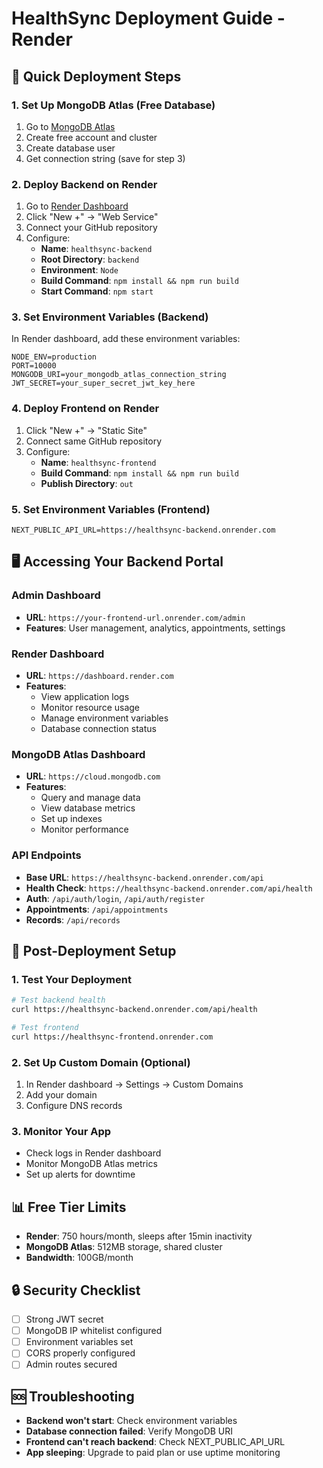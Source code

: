 # HealthSync Deployment Guide - Render

## 🚀 Quick Deployment Steps

### 1. Set Up MongoDB Atlas (Free Database)
1. Go to [MongoDB Atlas](https://cloud.mongodb.com)
2. Create free account and cluster
3. Create database user
4. Get connection string (save for step 3)

### 2. Deploy Backend on Render
1. Go to [Render Dashboard](https://dashboard.render.com)
2. Click "New +" → "Web Service"
3. Connect your GitHub repository
4. Configure:
   - **Name**: `healthsync-backend`
   - **Root Directory**: `backend`
   - **Environment**: `Node`
   - **Build Command**: `npm install && npm run build`
   - **Start Command**: `npm start`

### 3. Set Environment Variables (Backend)
In Render dashboard, add these environment variables:
```
NODE_ENV=production
PORT=10000
MONGODB_URI=your_mongodb_atlas_connection_string
JWT_SECRET=your_super_secret_jwt_key_here
```

### 4. Deploy Frontend on Render
1. Click "New +" → "Static Site"
2. Connect same GitHub repository
3. Configure:
   - **Name**: `healthsync-frontend`
   - **Build Command**: `npm install && npm run build`
   - **Publish Directory**: `out`

### 5. Set Environment Variables (Frontend)
```
NEXT_PUBLIC_API_URL=https://healthsync-backend.onrender.com
```

## 🖥️ Accessing Your Backend Portal

### Admin Dashboard
- **URL**: `https://your-frontend-url.onrender.com/admin`
- **Features**: User management, analytics, appointments, settings

### Render Dashboard
- **URL**: `https://dashboard.render.com`
- **Features**: 
  - View application logs
  - Monitor resource usage
  - Manage environment variables
  - Database connection status

### MongoDB Atlas Dashboard
- **URL**: `https://cloud.mongodb.com`
- **Features**:
  - Query and manage data
  - View database metrics
  - Set up indexes
  - Monitor performance

### API Endpoints
- **Base URL**: `https://healthsync-backend.onrender.com/api`
- **Health Check**: `https://healthsync-backend.onrender.com/api/health`
- **Auth**: `/api/auth/login`, `/api/auth/register`
- **Appointments**: `/api/appointments`
- **Records**: `/api/records`

## 🔧 Post-Deployment Setup

### 1. Test Your Deployment
```bash
# Test backend health
curl https://healthsync-backend.onrender.com/api/health

# Test frontend
curl https://healthsync-frontend.onrender.com
```

### 2. Set Up Custom Domain (Optional)
1. In Render dashboard → Settings → Custom Domains
2. Add your domain
3. Configure DNS records

### 3. Monitor Your App
- Check logs in Render dashboard
- Monitor MongoDB Atlas metrics
- Set up alerts for downtime

## 📊 Free Tier Limits
- **Render**: 750 hours/month, sleeps after 15min inactivity
- **MongoDB Atlas**: 512MB storage, shared cluster
- **Bandwidth**: 100GB/month

## 🔒 Security Checklist
- [ ] Strong JWT secret
- [ ] MongoDB IP whitelist configured
- [ ] Environment variables set
- [ ] CORS properly configured
- [ ] Admin routes secured

## 🆘 Troubleshooting
- **Backend won't start**: Check environment variables
- **Database connection failed**: Verify MongoDB URI
- **Frontend can't reach backend**: Check NEXT_PUBLIC_API_URL
- **App sleeping**: Upgrade to paid plan or use uptime monitoring
